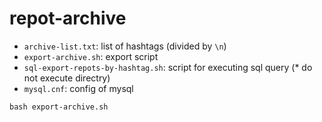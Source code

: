 # repot-archive

- `archive-list.txt`: list of hashtags (divided by `\n`)
- `export-archive.sh`: export script
- `sql-export-repots-by-hashtag.sh`: script for executing sql query (* do not execute directry)
- `mysql.cnf`: config of mysql

```
bash export-archive.sh
```